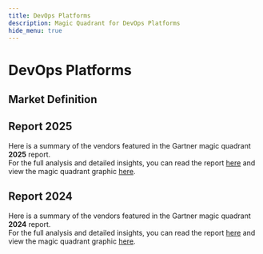 ```yaml
---
title: DevOps Platforms
description: Magic Quadrant for DevOps Platforms
hide_menu: true
---
```


# DevOps Platforms

## Market Definition

## Report 2025

Here is a summary of the vendors featured in the Gartner magic quadrant **2025** report. <br/>For the full analysis and detailed insights, you can read the report
<a href="/docs/2025/devops-platforms.pdf" target="_blank" rel="noopener noreferrer">here</a>
and view the magic quadrant graphic
<a href="/docs/2025/devops-platforms.png" target="_blank" rel="noopener noreferrer">here</a>.

## Report 2024

Here is a summary of the vendors featured in the Gartner magic quadrant **2024** report. <br/>For the full analysis and detailed insights, you can read the report
<a href="/docs/2024/devops-platforms.pdf" target="_blank" rel="noopener noreferrer">here</a>
and view the magic quadrant graphic
<a href="/docs/2024/devops-platforms.png" target="_blank" rel="noopener noreferrer">here</a>.
